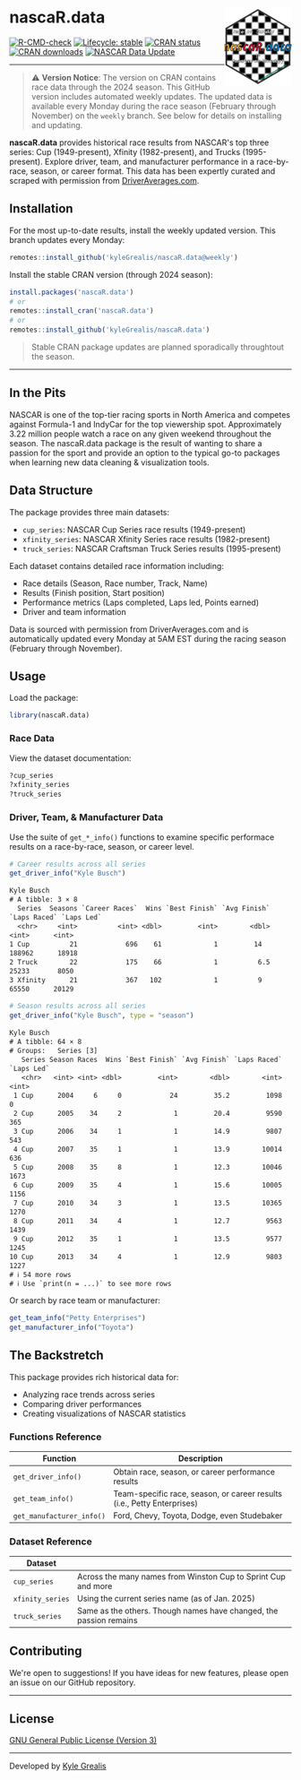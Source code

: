 # nascaR.data <a href="https://azimuth-project.tech/nascaR.data/"><img src="man/figures/logo.svg" align="right" height="139" alt="nascaR.data website" /></a>


[![R-CMD-check](https://img.shields.io/badge/R--CMD--check-passing-brightgreen)](https://github.com/kyleGrealis/nascaR.data/actions)
[![Lifecycle: stable](https://img.shields.io/badge/lifecycle-experimental-orange.svg)](https://lifecycle.r-lib.org/articles/stages.html#stable)
[![CRAN status](https://www.r-pkg.org/badges/version/nascaR.data)](https://CRAN.R-project.org/package=nascaR.data)
[![CRAN downloads](https://cranlogs.r-pkg.org/badges/grand-total/nascaR.data)](https://cran.r-project.org/package=nascaR.data)
[![NASCAR Data Update](https://github.com/kyleGrealis/nascaR.data/actions/workflows/weekly-nascar-update.yml/badge.svg)](https://github.com/kyleGrealis/nascaR.data/actions/workflows/weekly-nascar-update.yml)


----

> ⚠️ **Version Notice**: The version on CRAN contains race data through the 2024 season. This GitHub version includes automated weekly updates. The updated data is available every Monday during the race season (February through November) on the `weekly` branch. See below for details on installing and updating.

**nascaR.data** provides historical race results from NASCAR's top three series: Cup (1949-present), Xfinity (1982-present), and Trucks (1995-present). Explore driver, team, and manufacturer performance in a race-by-race, season, or career format. This data has been expertly curated and scraped with permission from [DriverAverages.com](https://www.driveraverages.com).

## Installation

For the most up-to-date results, install the weekly updated version. This branch updates every Monday:

```r
remotes::install_github('kyleGrealis/nascaR.data@weekly')
```

Install the stable CRAN version (through 2024 season):
```r
install.packages('nascaR.data')
# or
remotes::install_cran('nascaR.data')
# or
remotes::install_github('kyleGrealis/nascaR.data')
```

> Stable CRAN package updates are planned sporadically throughtout the season.

---

## In the Pits

NASCAR is one of the top-tier racing sports in North America and competes against Formula-1 and IndyCar for the top viewership spot. Approximately 3.22 million people watch a race on any given weekend throughout the season. The nascaR.data package is the result of wanting to share a passion for the sport and provide an option to the typical go-to packages when learning new data cleaning & visualization tools.

## Data Structure

The package provides three main datasets:

* `cup_series`: NASCAR Cup Series race results (1949-present)
* `xfinity_series`: NASCAR Xfinity Series race results (1982-present)
* `truck_series`: NASCAR Craftsman Truck Series results (1995-present)

Each dataset contains detailed race information including:

* Race details (Season, Race number, Track, Name)
* Results (Finish position, Start position)
* Performance metrics (Laps completed, Laps led, Points earned)
* Driver and team information

Data is sourced with permission from DriverAverages.com and is automatically updated every Monday at 5AM EST during the racing season (February through November).

## Usage

Load the package:

```r
library(nascaR.data)
```

### Race Data

View the dataset documentation:

```r
?cup_series
?xfinity_series
?truck_series
```

### Driver, Team, & Manufacturer Data

Use the suite of `get_*_info()` functions to examine specific performace results on a race-by-race, season, or career level.

```r
# Career results across all series
get_driver_info("Kyle Busch")
```

```
Kyle Busch
# A tibble: 3 × 8
  Series  Seasons `Career Races`  Wins `Best Finish` `Avg Finish` `Laps Raced` `Laps Led`
  <chr>     <int>          <int> <dbl>         <int>        <dbl>        <int>      <int>
1 Cup          21            696    61             1         14         188962      18918
2 Truck        22            175    66             1          6.5        25233       8050
3 Xfinity      21            367   102             1          9          65550      20129
```

```r
# Season results across all series
get_driver_info("Kyle Busch", type = "season")
```

```
Kyle Busch
# A tibble: 64 × 8
# Groups:   Series [3]
   Series Season Races  Wins `Best Finish` `Avg Finish` `Laps Raced` `Laps Led`
   <chr>   <int> <int> <dbl>         <int>        <dbl>        <int>      <int>
 1 Cup      2004     6     0            24         35.2         1098          0
 2 Cup      2005    34     2             1         20.4         9590        365
 3 Cup      2006    34     1             1         14.9         9807        543
 4 Cup      2007    35     1             1         13.9        10014        636
 5 Cup      2008    35     8             1         12.3        10046       1673
 6 Cup      2009    35     4             1         15.6        10005       1156
 7 Cup      2010    34     3             1         13.5        10365       1270
 8 Cup      2011    34     4             1         12.7         9563       1439
 9 Cup      2012    35     1             1         13.5         9577       1245
10 Cup      2013    34     4             1         12.9         9803       1227
# ℹ 54 more rows
# ℹ Use `print(n = ...)` to see more rows
```

Or search by race team or manufacturer:

```r
get_team_info("Petty Enterprises")
get_manufacturer_info("Toyota")
```

## The Backstretch
This package provides rich historical data for:

* Analyzing race trends across series
* Comparing driver performances
* Creating visualizations of NASCAR statistics

### Functions Reference

| Function | Description |
|----------|-------------|
| `get_driver_info()` | Obtain race, season, or career performance results |
| `get_team_info()` | Team-specific race, season, or career results (i.e., Petty Enterprises) |
| `get_manufacturer_info()` | Ford, Chevy, Toyota, Dodge, even Studebaker |

### Dataset Reference

| Dataset |  |
|---------|--|
| `cup_series` | Across the many names from Winston Cup to Sprint Cup and more |
| `xfinity_series` | Using the current series name (as of Jan. 2025) |
| `truck_series` | Same as the others. Though names have changed, the passion remains |


## Contributing

We're open to suggestions! If you have ideas for new features, please open an issue on our GitHub repository.

----

## License

[GNU General Public License (Version 3)](https://choosealicense.com/licenses/gpl-3.0/)

---

Developed by [Kyle Grealis](https://github.com/kyleGrealis)



